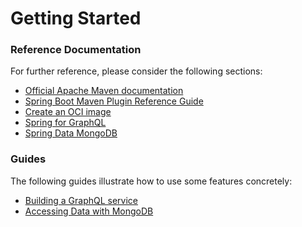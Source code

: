 # Getting Started

### Reference Documentation

For further reference, please consider the following sections:

* [Official Apache Maven documentation](https://maven.apache.org/guides/index.html)
* [Spring Boot Maven Plugin Reference Guide](https://docs.spring.io/spring-boot/docs/3.1.5/maven-plugin/reference/html/)
* [Create an OCI image](https://docs.spring.io/spring-boot/docs/3.1.5/maven-plugin/reference/html/#build-image)
* [Spring for GraphQL](https://docs.spring.io/spring-boot/docs/3.1.5/reference/htmlsingle/index.html#web.graphql)
* [Spring Data MongoDB](https://docs.spring.io/spring-boot/docs/3.1.5/reference/htmlsingle/index.html#data.nosql.mongodb)

### Guides

The following guides illustrate how to use some features concretely:

* [Building a GraphQL service](https://spring.io/guides/gs/graphql-server/)
* [Accessing Data with MongoDB](https://spring.io/guides/gs/accessing-data-mongodb/)

